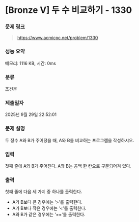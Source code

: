 # [Bronze V] 두 수 비교하기 - 1330

### 문제 링크
> https://www.acmicpc.net/problem/1330

### 성능 요약
메모리: 1116 KB, 시간: 0ms

### 분류
조건문

### 제출일자
2025년 9월 29일 22:52:01

### 문제 설명
두 정수 A와 B가 주어졌을 때, A와 B를 비교하는 프로그램을 작성하시오.

### 입력
첫째 줄에 A와 B가 주어진다. A와 B는 공백 한 칸으로 구분되어져 있다.

### 출력
첫째 줄에 다음 세 가지 중 하나를 출력한다.

* A가 B보다 큰 경우에는 '>'를 출력한다.
* A가 B보다 작은 경우에는 '<'를 출력한다.
* A와 B가 같은 경우에는 '=='를 출력한다.